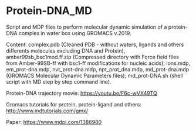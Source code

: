 # Protein-DNA_MD
Script and MDP files to perform molecular dynamic simulation of a protein-DNA complex in water box using GROMACS v.2019.

Content:
complex.pdb (Cleaned PDB - without waters, ligands and others differents molecules excluding DNA and Protein), amber99sb_bsc1mod.ff.zip (Compressed directory with Force field files from Amber-99SB-ff with bsc1-ff modifications for nucleic acids); 
ions.mdp, em_prot-dna.mdp, nvt_prot-dna.mdp, npt_prot_dna.mdp, md_prot-dna.mdp (GROMACS Molecular Dynamic Parameters files);
md_prot-DNA.sh (shell script with MD step by step command line).

Protein-DNA trajectory movie:
https://youtu.be/F6c-wVX49TQ

Gromacs tutorials for protein, protein-ligand and others:
http://www.mdtutorials.com/gmx/

Paper: https://www.mdpi.com/1386980

